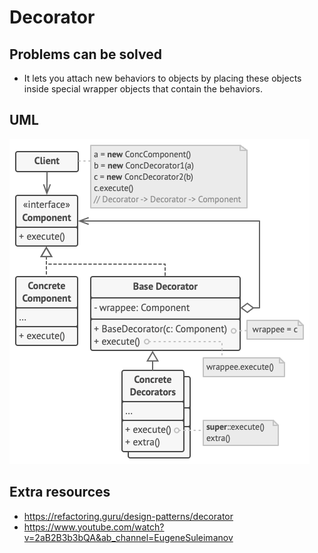 # Decorator
## Problems can be solved
* It lets you attach new behaviors to objects by placing these objects inside special 
  wrapper objects that contain the behaviors.
## UML
![img_1.png](images/img.png)
## Extra resources
* https://refactoring.guru/design-patterns/decorator
* https://www.youtube.com/watch?v=2aB2B3b3bQA&ab_channel=EugeneSuleimanov